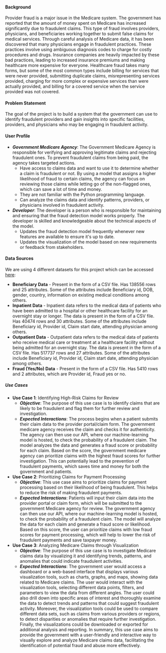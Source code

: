 #### Background
Provider fraud is a major issue in the Medicare system. The government has reported that the amount of money spent on Medicare has increased significantly due to fraudulent claims. This type of fraud involves providers, physicians, and beneficiaries working together to submit false claims for medical services. Through careful analysis of Medicare data, it has been discovered that many physicians engage in fraudulent practices. These practices involve using ambiguous diagnosis codes to charge for costly procedures and drugs. Insurance companies are heavily impacted by these bad practices, leading to increased insurance premiums and making healthcare more expensive for everyone. Healthcare fraud takes many forms, but some of the most common types include billing for services that were never provided, submitting duplicate claims, misrepresenting services provided, charging for more complex or expensive services than were actually provided, and billing for a covered service when the service provided was not covered.

#### Problem Statement
The goal of the project is to build a system that the government can use to identify fraudulent providers and gain insights into specific facilities, providers, and physicians who may be engaging in fraudulent activity.

#### User Profile
- ***Government Medicare Agency***:
The Government Medicare Agency is responsible for verifying and approving legitimate claims and rejecting fraudulent ones. To prevent fraudulent claims from being paid, the agency takes targeted actions.
    * Have access to claims data and want to use it to determine whether a claim is fraudulent or not. By using a model that assigns a higher likelihood of fraud to certain claims, the agency can focus on reviewing those claims while letting go of the non-flagged ones, which can save a lot of time and money.
    * They are not familiar with the Python programming language.
    * Can analyze the claims data and identify patterns, providers, or physicians involved in fraudulent activity.
- ***Developer***:
The developer is a person who is responsible for maintaining and ensuring that the fraud detection model works properly. The developer is skilled and knowledgeable about the technical aspects of the model.
    * Updates the fraud detection model frequently whenever new features are available to ensure it's up to date.
    * Updates the visualization of the model based on new requirements or feedback from stakeholders.

#### Data Sources
We are using 4 different datasets for this project which can be accessed [here](https://www.kaggle.com/code/rohitrox/medical-provider-fraud-detection/data): 
- **Beneficiary Data** - Present in the form of a CSV file. Has 138556 rows and 25 attributes. Some of the attributes include Beneficiary id, DOB, gender, country, information on existing medical conditions among others.
- **Inpatient Data** - Inpatient data refers to the medical data of patients who have been admitted to a hospital or other healthcare facility for an overnight stay or longer. The data is present in the form of a CSV file. Has 40474 rows and 30 attributes. Some of the attributes include Beneficiary id, Provider id, Claim start date, attending physician among others.
- **Outpatient Data** - Outpatient data refers to the medical data of patients who receive medical care or treatment at a healthcare facility without being admitted for an overnight stay. The data is present in the form of a CSV file. Has 517737 rows and 27 attributes. Some of the attributes include Beneficiary id, Provider id, Claim start date, attending physician among others.
- **Fraud (Yes/No) Data** - Present in the form of a CSV file. Has 5410 rows and 2 attributes, which are Provider id, Fraud yes or no.

##### Use Cases
- **Use Case 1**: Identifying High-Risk Claims for Review
    * ***Objective***: The purpose of this use case is to identify claims that are likely to be fraudulent and flag them for further review and investigation.
    * ***Expected Interactions***: The process begins when a patient submits their claim data to the provider portal/claim form. The government medicare agency receives the claim and checks it for authenticity. The agency can then use our API, where our machine-learning model is hosted, to check the probability of a fraudulent claim. The model analyzes the data and generates a fraud score or probability for each claim. Based on the score, the government medicare agency can prioritize claims with the highest fraud scores for further investigation. This can potentially lead to the prevention of fraudulent payments, which saves time and money for both the government and patients.
- **Use Case 2**: Prioritizing Claims for Payment Processing
    * ***Objective***: This use case aims to prioritize claims for payment processing based on their likelihood of being fraudulent. This helps to reduce the risk of making fraudulent payments.
    * ***Expected Interactions***: Patients will input their claim data into the provider portal or claim form, which will be submitted to the government Medicare agency for review. The government agency can then use our API, where our machine-learning model is hosted, to check the probability of a fraudulent claim. The model will analyze the data for each claim and generate a fraud score or likelihood. Based on this score, the user can prioritize claims with low fraud scores for payment processing, which will help to lower the risk of fraudulent payments and save taxpayer money.
- **Use Case 3**: Analyzing Medicare Claims through Visualization
    * ***Objective***: The purpose of this use case is to investigate Medicare claims data by visualizing it and identifying trends, patterns, and anomalies that could indicate fraudulent activities.
    * ***Expected Interactions***: The government user would access a dashboard or a web-based interface that displays various visualization tools, such as charts, graphs, and maps, showing data related to Medicare claims. The user would interact with the visualization tools, selecting different data points, filters, and parameters to view the data from different angles. The user could also drill down into specific areas of interest and thoroughly examine the data to detect trends and patterns that could suggest fraudulent activity. Moreover, the visualization tools could be used to compare different data sets, such as claims from various providers or regions, to detect disparities or anomalies that require further investigation. Finally, the visualizations could be downloaded or exported for additional analysis and reporting. In summary, this use case aims to provide the government with a user-friendly and interactive way to visually explore and analyze Medicare claims data, facilitating the identification of potential fraud and abuse more effectively.





